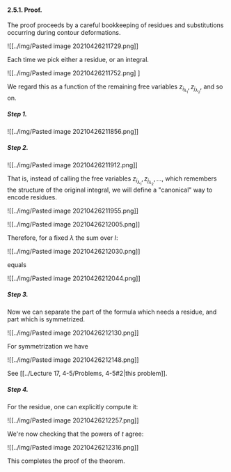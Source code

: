 #### 2.5.1. Proof.

The proof proceeds by a careful bookkeeping of residues and substitutions occurring during contour deformations. 


![[../img/Pasted image 20210426211729.png]]

Each time we pick either a residue, or an integral. 

![[../img/Pasted image 20210426211752.png] ]

We regard this as a function of the remaining free variables $z_{i_{\lambda_1}},z_{j_{\lambda_2}}$, and so on.

##### Step 1.

![[../img/Pasted image 20210426211856.png]]

##### Step 2.

![[../img/Pasted image 20210426211912.png]]

That is, instead of calling the free variables $z_{i_{\lambda_1}},z_{j_{\lambda_2}},\ldots$, which remembers the structure of the original integral, we will define a "canonical" way to encode residues.

![[../img/Pasted image 20210426211955.png]]

![[../img/Pasted image 20210426212005.png]]

Therefore, for a fixed $\lambda$ the sum over $I$:

![[../img/Pasted image 20210426212030.png]]

equals

![[../img/Pasted image 20210426212044.png]]

##### Step 3. 

Now we can separate the part of the formula which needs a residue, and part which is symmetrized.

![[../img/Pasted image 20210426212130.png]]

For symmetrization we have

![[../img/Pasted image 20210426212148.png]]

See [[../Lecture 17, 4-5/Problems, 4-5#2|this problem]].

##### Step 4.

For the residue, one can explicitly compute it:

![[../img/Pasted image 20210426212257.png]]

We're now checking that the powers of $t$ agree:

![[../img/Pasted image 20210426212316.png]]

This completes the proof of the theorem.
